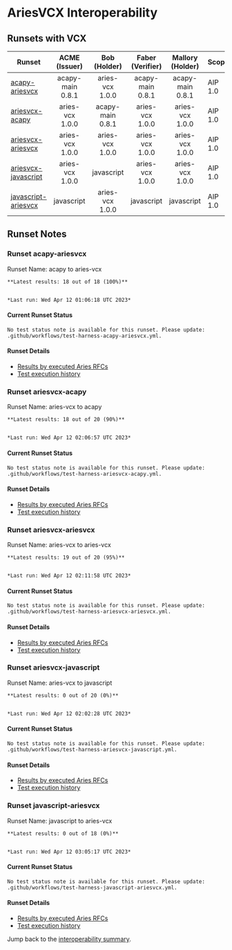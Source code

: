 # AriesVCX Interoperability

## Runsets with VCX

| Runset | ACME<br>(Issuer) | Bob<br>(Holder) | Faber<br>(Verifier) | Mallory<br>(Holder) | Scope | Results | 
| ------ | :--------------: | :-------------: | :----------------: | :-----------------: | ----- | :-----: | 
| [acapy-ariesvcx](#runset-acapy-ariesvcx) | acapy-main<br>0.8.1 | aries-vcx<br>1.0.0 | acapy-main<br>0.8.1 | acapy-main<br>0.8.1 | AIP 1.0 | [**18 / 18<br>100%**](https://allure.vonx.io/api/allure-docker-service/projects/acapy-b-aries-vcx/reports/latest/index.html?redirect=false#behaviors) |
| [ariesvcx-acapy](#runset-ariesvcx-acapy) | aries-vcx<br>1.0.0 | acapy-main<br>0.8.1 | aries-vcx<br>1.0.0 | aries-vcx<br>1.0.0 | AIP 1.0 | [**18 / 20<br>90%**](https://allure.vonx.io/api/allure-docker-service/projects/aries-vcx-b-acapy/reports/latest/index.html?redirect=false#behaviors) |
| [ariesvcx-ariesvcx](#runset-ariesvcx-ariesvcx) | aries-vcx<br>1.0.0 | aries-vcx<br>1.0.0 | aries-vcx<br>1.0.0 | aries-vcx<br>1.0.0 | AIP 1.0 | [**19 / 20<br>95%**](https://allure.vonx.io/api/allure-docker-service/projects/aries-vcx/reports/latest/index.html?redirect=false#behaviors) |
| [ariesvcx-javascript](#runset-ariesvcx-javascript) | aries-vcx<br>1.0.0 | javascript<br> | aries-vcx<br>1.0.0 | aries-vcx<br>1.0.0 | AIP 1.0 | [**0 / 20<br>0%**](https://allure.vonx.io/api/allure-docker-service/projects/aries-vcx-b-javascript/reports/latest/index.html?redirect=false#behaviors) |
| [javascript-ariesvcx](#runset-javascript-ariesvcx) | javascript<br> | aries-vcx<br>1.0.0 | javascript<br> | javascript<br> | AIP 1.0 | [**0 / 18<br>0%**](https://allure.vonx.io/api/allure-docker-service/projects/javascript-b-aries-vcx/reports/latest/index.html?redirect=false#behaviors) |

## Runset Notes

### Runset **acapy-ariesvcx**

Runset Name: acapy to aries-vcx

```tip
**Latest results: 18 out of 18 (100%)**


*Last run: Wed Apr 12 01:06:18 UTC 2023*
```

#### Current Runset Status
```warning
No test status note is available for this runset. Please update: .github/workflows/test-harness-acapy-ariesvcx.yml.
```

#### Runset Details

- [Results by executed Aries RFCs](https://allure.vonx.io/api/allure-docker-service/projects/acapy-b-aries-vcx/reports/latest/index.html?redirect=false#behaviors)
- [Test execution history](https://allure.vonx.io/allure-docker-service-ui/projects/acapy-b-aries-vcx/reports/latest)


### Runset **ariesvcx-acapy**

Runset Name: aries-vcx to acapy

```tip
**Latest results: 18 out of 20 (90%)**


*Last run: Wed Apr 12 02:06:57 UTC 2023*
```

#### Current Runset Status
```warning
No test status note is available for this runset. Please update: .github/workflows/test-harness-ariesvcx-acapy.yml.
```

#### Runset Details

- [Results by executed Aries RFCs](https://allure.vonx.io/api/allure-docker-service/projects/aries-vcx-b-acapy/reports/latest/index.html?redirect=false#behaviors)
- [Test execution history](https://allure.vonx.io/allure-docker-service-ui/projects/aries-vcx-b-acapy/reports/latest)


### Runset **ariesvcx-ariesvcx**

Runset Name: aries-vcx to aries-vcx

```tip
**Latest results: 19 out of 20 (95%)**


*Last run: Wed Apr 12 02:11:58 UTC 2023*
```

#### Current Runset Status
```warning
No test status note is available for this runset. Please update: .github/workflows/test-harness-ariesvcx-ariesvcx.yml.
```

#### Runset Details

- [Results by executed Aries RFCs](https://allure.vonx.io/api/allure-docker-service/projects/aries-vcx/reports/latest/index.html?redirect=false#behaviors)
- [Test execution history](https://allure.vonx.io/allure-docker-service-ui/projects/aries-vcx/reports/latest)


### Runset **ariesvcx-javascript**

Runset Name: aries-vcx to javascript

```tip
**Latest results: 0 out of 20 (0%)**


*Last run: Wed Apr 12 02:02:28 UTC 2023*
```

#### Current Runset Status
```warning
No test status note is available for this runset. Please update: .github/workflows/test-harness-ariesvcx-javascript.yml.
```

#### Runset Details

- [Results by executed Aries RFCs](https://allure.vonx.io/api/allure-docker-service/projects/aries-vcx-b-javascript/reports/latest/index.html?redirect=false#behaviors)
- [Test execution history](https://allure.vonx.io/allure-docker-service-ui/projects/aries-vcx-b-javascript/reports/latest)


### Runset **javascript-ariesvcx**

Runset Name: javascript to aries-vcx

```tip
**Latest results: 0 out of 18 (0%)**


*Last run: Wed Apr 12 03:05:17 UTC 2023*
```

#### Current Runset Status
```warning
No test status note is available for this runset. Please update: .github/workflows/test-harness-javascript-ariesvcx.yml.
```

#### Runset Details

- [Results by executed Aries RFCs](https://allure.vonx.io/api/allure-docker-service/projects/javascript-b-aries-vcx/reports/latest/index.html?redirect=false#behaviors)
- [Test execution history](https://allure.vonx.io/allure-docker-service-ui/projects/javascript-b-aries-vcx/reports/latest)

Jump back to the [interoperability summary](./README.md).

